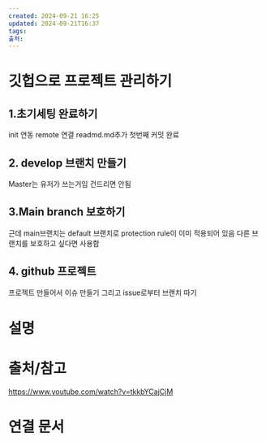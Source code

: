 ```yaml
---
created: 2024-09-21 16:25
updated: 2024-09-21T16:37
tags: 
출처: 
---
```

# 깃헙으로 프로젝트 관리하기
## 1.초기세팅 완료하기 
init 연동
remote 연결
readmd.md추가
첫번째 커밋 완료
## 2. develop 브랜치 만들기
Master는 유저가 쓰는거임 건드리면 안됨

## 3.Main branch 보호하기
근데 main브랜치는 default 브랜치로 protection rule이 이미 적용되어 있음
다른 브랜치를 보호하고 싶다면 사용함

## 4. github 프로젝트
프로젝트 만들어서 이슈 만들기 그리고 issue로부터 브랜치 따기

# 설명

# 출처/참고
https://www.youtube.com/watch?v=tkkbYCajCjM
# 연결 문서

